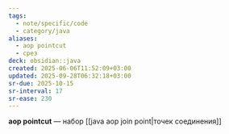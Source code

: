 ```yaml
---
tags:
  - note/specific/code
  - category/java
aliases:
  - aop pointcut
  - срез
deck: obsidian::java
created: 2025-06-06T11:52:09+03:00
updated: 2025-09-28T06:32:18+03:00
sr-due: 2025-10-15
sr-interval: 17
sr-ease: 230
---
```


**aop pointcut**
—
набор [[java aop join point|точек соединения]]
